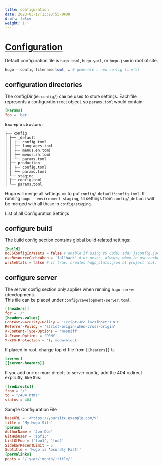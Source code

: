 ```yaml
---
title: configuration
date: 2023-03-17T13:20:55-0600
draft: false
weight: 1
---
```


# [Configuration](https://gohugo.io/getting-started/configuration/)
Default configuration file is `hugo.toml`, `hugo.yaml`, or `hugo.json` in root of site.

```powershell
hugo --config filename.toml, … # generate a new config file(s)
```

## configuration directories
The configDir (ie: `config/`) can be used to store settings. Each file represents a configuration root object, so `params.toml` would contain:
```toml
[Params]
foo = 'bar'
```

Example structure:
```
├── config
│ ├── _default
│ │ ├── config.toml
│ │ ├── languages.toml
│ │ ├── menus.en.toml
│ │ ├── menus.zh.toml
│ │ └── params.toml
│ ├── production
│ │ ├── config.toml
│ │ └── params.toml
│ └── staging
│ ├── config.toml
│ └── params.toml
```

Hugo will merge all settings on to pof `config/_default/config.toml`. If running `hugo --environment staging`, all settings from `config/_default` will be merged with all those in `config/staging`.    

[List of all Configuration Settings](https://gohugo.io/getting-started/configuration/#all-configuration-settings)

## configure build
The build config section contains global build-related settings:
```toml
[build]
noJSConfigInAssets = false # enable if using VS Code; adds jsconfig.json to /assets
useResourceCacheWhen = 'fallback' # or never, always; when to use cached resources in /resources/_gen
writeStats = false # if true, creates hugo_stats.json at project root; used for CSS pruning
```

## configure server
The server config section only applies when running `hugo server` (development).  
This file can be placed under `config/development/server.toml`:
```toml
[[headers]]
for = '/'
[headers.values]
Content-Security-Policy = 'script-src localhost:1313'
Referrer-Policy = 'strict-origin-when-cross-origin'
X-Content-Type-Options = 'nosniff'
X-Frame-Options = 'DENY'
X-XSS-Protection = '1; mode=block'
```
If placed in root, change top of file from `[[headers]]` to
```toml
[server]
[[server.headers]]
```

If you add one or more directs to server config, add the 404 redirect explicitly, like this:
```toml
[[redirects]]
from = "/"
to = "/404.html"
status = 404
```
Sample Configuration File
```toml
baseURL = '<https://yoursite.example.com/>'
title = 'My Hugo Site'
[params]
AuthorName = 'Jon Doe'
GitHubUser = 'spf13'
ListOfFoo = ['foo1', 'foo2']
SidebarRecentLimit = 5
Subtitle = 'Hugo is Absurdly Fast!'
[permalinks]
posts = '/:year/:month/:title/'
```
